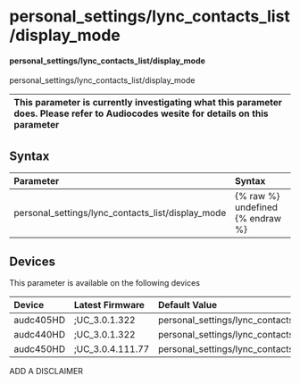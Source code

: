 ﻿---
description: personal_settings/lync_contacts_list/display_mode
search: false
---

# personal_settings/lync_contacts_list/display_mode

#### personal_settings/lync_contacts_list/display_mode

personal_settings/lync_contacts_list/display_mode


| This parameter is currently investigating what this parameter does. Please refer to Audiocodes wesite for details on this parameter | 
| :--- |

## Syntax
| Parameter | Syntax |
| :--- | :--- |
|personal_settings/lync_contacts_list/display_mode | {% raw %} undefined {% endraw %}|

## Devices
This parameter is available on the following devices

| Device | Latest Firmware | Default Value |
|:---|:---|:---|
| audc405HD | ;UC_3.0.1.322 | personal_settings/lync_contacts_list/display_mode=GROUPS 
| audc440HD | ;UC_3.0.1.322 | personal_settings/lync_contacts_list/display_mode=GROUPS 
| audc450HD | ;UC_3.0.4.111.77 | personal_settings/lync_contacts_list/display_mode=GROUPS 

ADD A DISCLAIMER
